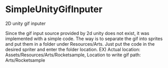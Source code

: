 # SimpleUnityGifInputer
2D unity gif inputer

Since the gif input source provided by 2d unity does not exist, it was implemented with a simple code. The way is to separate the gif into sprites and put them in a folder under Resources/Arts. Just put the code in the desired spriter and enter the folder location. EX) Actual location: Assets/Resources/Arts/Rocketsample, Location to write gif path: Arts/Rocketsample
